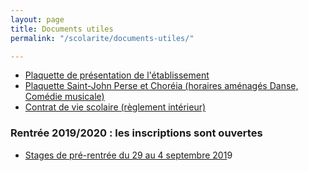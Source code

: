 ```yaml
---
layout: page
title: Documents utiles
permalink: "/scolarite/documents-utiles/"

---
```

* [Plaquette de présentation de l'établissement](/images/plaquette_2018_2019.pdf)
* [Plaquette Saint-John Perse et Choréia (horaires aménagés Danse, Comédie musicale)](/images/Plaquette_SJPC.pdf)
* [Contrat de vie scolaire (règlement intérieur)](/images/Contrat_vie_scolaire_2018_2019.pdf)

### Rentrée 2019/2020 : les inscriptions sont ouvertes

* [Stages de pré-rentrée du 29 au 4 septembre 201](/images/stage_pre-rentree_18-19.pdf)9